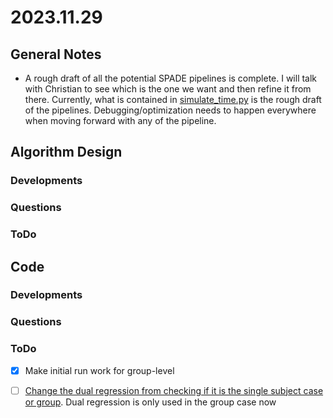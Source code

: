 # 2023.11.29

## General Notes

* A rough draft of all the potential SPADE pipelines is complete. I will talk with Christian to see which is the one we want and then refine it from there. Currently, what is contained in [simulate\_time.py](../simulate\_time.py) is the rough draft of the pipelines. Debugging/optimization needs to happen everywhere when moving forward with any of the pipeline.

## Algorithm Design

### Developments

### Questions

### ToDo

## Code

### Developments

### Questions

### ToDo

* [x] Make initial run work for group-level
* [ ] [Change the dual regression from checking if it is the single subject case or group](https://github.com/zainsouwei/ICASPADE/blob/21adaa891aab69852804d4ae05bb6f2460be63d4/simulate\_time.py#L96C3-L99C49). Dual regression is only used in the group case now


